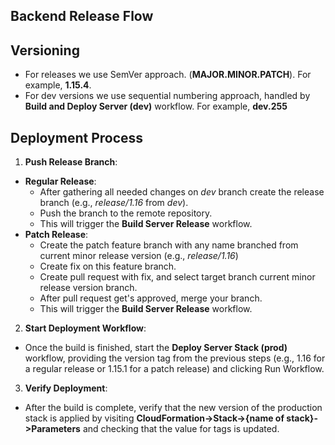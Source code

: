   ## Backend Release Flow
## Versioning
- For releases we use SemVer approach. (**MAJOR.MINOR.PATCH**). For example, **1.15.4**.
- For dev versions we use sequential numbering approach, handled by **Build and Deploy Server (dev)** workflow. For example, **dev.255**
## Deployment Process
  1. **Push Release Branch**:
  - **Regular Release**:
    - After gathering all needed changes on _dev_ branch create the release branch (e.g., _release/1.16_ from _dev_).
    - Push the branch to the remote repository.
    - This will trigger the **Build Server Release** workflow.
  - **Patch Release**:
    - Create the patch feature branch with any name branched from current minor release version (e.g., _release/1.16_)
    - Create fix on this feature branch.
    - Create pull request with fix, and select target branch current minor release version branch. 
    - After pull request get's approved, merge your branch.
    - This will trigger the **Build Server Release** workflow.
  2. **Start Deployment Workflow**: 
  - Once the build is finished, start the **Deploy Server Stack (prod)** workflow, providing the version tag from the previous steps (e.g., 1.16 for a regular release or 1.15.1 for a patch release) and clicking Run Workflow.
  3. **Verify Deployment**: 
  - After the build is complete, verify that the new version of the production stack is applied by visiting **CloudFormation->Stack->{name of stack}->Parameters** and checking that the value for tags is updated.
